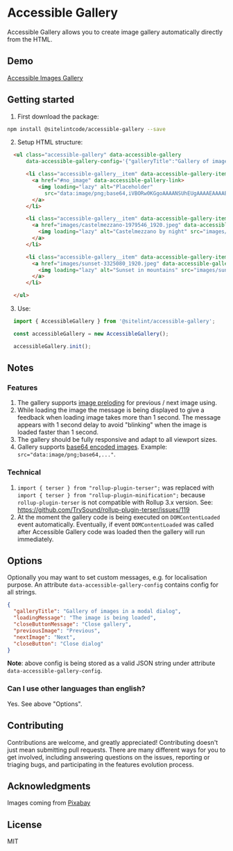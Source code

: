 # Accessible Gallery

Accessible Gallery allows you to create image gallery automatically directly from the HTML.

## Demo

[Accessible Images Gallery](https://www.sitelint.com/lab/accessible-gallery/)

## Getting started

1. First download the package:

```bash
npm install @sitelintcode/accessible-gallery --save
```

2. Setup HTML structure:

```html
  <ul class="accessible-gallery" data-accessible-gallery
      data-accessible-gallery-config='{"galleryTitle":"Gallery of images in a modal dialog","loadingMessage":"The image is being loaded","closeButtonMessage":"Close gallery", "previousImage":"Previous","nextImage":"Next", "closeButton":"Close dialog"}'>

      <li class="accessible-gallery__item" data-accessible-gallery-item>
        <a href="#no_image" data-accessible-gallery-link>
          <img loading="lazy" alt="Placeholder"
            src="data:image/png;base64,iVBORw0KGgoAAAANSUhEUgAAAAEAAAABCAYAAAAfFcSJAAAAAXNSR0IArs4c6QAAAA1JREFUGFdjOHPmzH8ACDADZKt3GNsAAAAASUVORK5CYII=" />
        </a>
      </li>

      <li class="accessible-gallery__item" data-accessible-gallery-item>
        <a href="images/castelmezzano-1979546_1920.jpeg" data-accessible-gallery-link>
          <img loading="lazy" alt="Castelmezzano by night" src="images/castelmezzano-1979546_1920_thumbnail.jpeg" />
        </a>
      </li>

      <li class="accessible-gallery__item" data-accessible-gallery-item>
        <a href="images/sunset-3325080_1920.jpeg" data-accessible-gallery-link>
          <img loading="lazy" alt="Sunset in mountains" src="images/sunset-3325080_1920_thumbnail.jpeg" />
        </a>
      </li>

  </ul>
```

3. Use:

```javascript
  import { AccessibleGallery } from '@sitelint/accessible-gallery';

  const accessibleGallery = new AccessibleGallery();

  accessibleGallery.init();
```

## Notes

### Features

1. The gallery supports [image preloding](https://developer.mozilla.org/en-US/docs/Web/HTML/Link_types/preload) for previous / next image using.
2. While loading the image the message is being displayed to give a feedback when loading image takes more than 1 second. The message appears with 1 second delay to avoid "blinking" when the image is loaded faster than 1 second.
3. The gallery should be fully responsive and adapt to all viewport sizes.
4. Gallery supports [base64 encoded images](https://developer.mozilla.org/en-US/docs/Web/HTTP/Basics_of_HTTP/Data_URLs). Example: `src="data:image/png;base64,..."`.

### Technical

1. `import { terser } from "rollup-plugin-terser";` was replaced with  `import { terser } from "rollup-plugin-minification";` because `rollup-plugin-terser` is not compatible with Rollup 3.x version. See: https://github.com/TrySound/rollup-plugin-terser/issues/119
2. At the moment the gallery code is being executed on `DOMContentLoaded` event automatically. Eventually, if event `DOMContentLoaded` was called after Accessible Gallery code was loaded then the gallery will run immediately.


## Options

Optionally you may want to set custom messages, e.g. for localisation purpose. An attribute `data-accessible-gallery-config` contains config for all strings.

```json
{
  "galleryTitle": "Gallery of images in a modal dialog",
  "loadingMessage": "The image is being loaded",
  "closeButtonMessage": "Close gallery",
  "previousImage": "Previous",
  "nextImage": "Next",
  "closeButton": "Close dialog"
}
```

**Note**: above config is being stored as a valid JSON string under attribute `data-accessible-gallery-config`.

### Can I use other languages than english?

Yes. See above "Options".

## Contributing

Contributions are welcome, and greatly appreciated! Contributing doesn't just mean submitting pull requests. There are many different ways for you to get involved, including answering questions on the issues, reporting or triaging bugs, and participating in the features evolution process.

## Acknowledgments

Images coming from [Pixabay](https://pixabay.com)

## License

MIT
